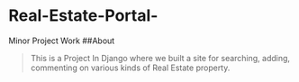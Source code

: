 # Real-Estate-Portal-
Minor Project Work
##About
>This is a Project In Django where we built a site for searching, adding, commenting on various kinds of Real Estate property.
>
